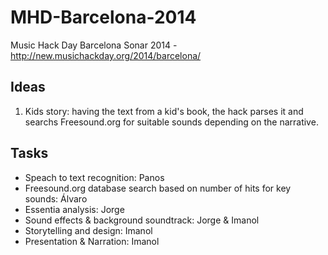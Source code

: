 MHD-Barcelona-2014
==================

Music Hack Day Barcelona Sonar 2014 - http://new.musichackday.org/2014/barcelona/

Ideas
----------

1. Kids story: having the text from a kid's book, the hack parses it and searchs Freesound.org for suitable sounds depending on the narrative.

 
 Tasks
----------

- Speach to text recognition: Panos
- Freesound.org database search based on number of hits for key sounds: Álvaro
- Essentia analysis: Jorge
- Sound effects & background soundtrack: Jorge & Imanol
- Storytelling and design: Imanol
- Presentation & Narration: Imanol

